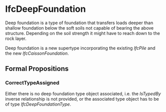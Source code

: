 # IfcDeepFoundation

Deep foundation is a type of foundation that transfers loads deeper than shallow foundation below the soft soils not capable of bearing the above structure. Depending on the soil strength it might have to reach down to the rock layer.
<!-- end of short definition -->

Deep foundation is a new supertype incorporating the existing _IfcPile_ and the new _IfcCaissonFoundation_.

## Formal Propositions

### CorrectTypeAssigned
Either there is no deep foundation type object associated, i.e. the _IsTypedBy_ inverse relationship is not provided, or the associated type object has to be of type _IfcDeepFoundationType_.
